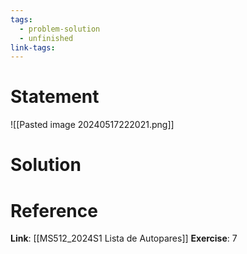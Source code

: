 ```yaml
---
tags:
  - problem-solution
  - unfinished
link-tags:
---
```

# Statement 
![[Pasted image 20240517222021.png]]

# Solution


# Reference
**Link**: [[MS512_2024S1 Lista de Autopares]]
**Exercise**: 7
